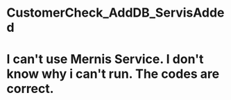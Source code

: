 # CustomerCheck_AddDB_ServisAdded
<h1>
I can't use Mernis Service. I don't know why i can't run. The codes are correct.
</h1>

